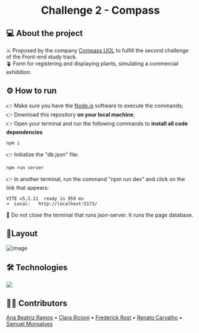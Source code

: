 <div align="center">
<h1><b>Challenge 2 - Compass</b></h1>
</div>

## 💻 About the project

<section>⚔️ Proposed by the company <a href="https://compass.uol/pt/home">Compass UOL</a> to fulfill the second challenge of the Front-end study track.</section>
<section>🪴 Form for registering and displaying plants, simulating a commercial exhibition.</section>

## ⚙️ How to run

<section>👉 Make sure you have the <a href="https://nodejs.org/en">Node.js</a> software to execute the commands;</section>
<section>👉 Download this repository <b>on your local machine</b>;</section>
<section>👉 Open your terminal and run the following commands to <b>install all code dependencies</b></section>

    npm i

<section>👉 Initialize the "db.json" file:</section>

    npm run server

<section>👉 In another terminal, run the command "npm run dev" and click on the link that appears: </section>

    VITE v5.2.11  ready in 959 ms
    ➜  Local:   http://localhost:5173/

<section>🚩 Do not close the terminal that runs json-server. It runs the page database.</section>

## 🎨Layout

![image](https://github.com/RenatoAC2004/Challenge2_Compass/assets/102860356/177c84bb-d818-4eb5-92aa-d599b8d37dfb)



## 🛠️ Technologies

<img src="https://skillicons.dev/icons?i=html,ts,react,tailwindcss,git,figma,nodejs" />

## 👨‍💻 Contributors

<a href="https://github.com/AnaBeatriz-R">Ana Beatriz Ramos</a> •
<a href="https://github.com/clararicioni">Clara Ricioni</a> •
<a href="https://github.com/rostfred">Frederick Rost</a> •
<a href="https://github.com/RenatoAC2004">Renato Carvalho</a> •
<a href="https://github.com/SamuelMonsalvesMoreira">Samuel Monsalves</a>
